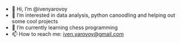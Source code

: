 - 👋 Hi, I’m @ivenyarovoy
- 👀 I’m interested in data analysis, python canoodling and helping out some cool projects
- 🌱 I’m currently learning chess programming
- 📫 How to reach me: iven.yarovoy@gmail.com
